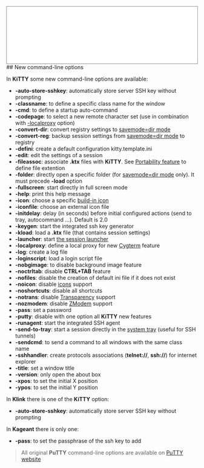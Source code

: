 <div style="text-align: center;"><iframe src="gad.html" frameborder="0" scrolling="no" style="border: 1px solid gray; padding: 0; overflow:hidden; scrolling: no; top:0; left: 0; width: 100%;" onload="this.style.height=(this.contentWindow.document.body.scrollHeight+5)+'px';"></iframe></div>
## New command-line options

<!-- CmdLineOptions_begin -->

In **KiTTY** some new command-line options are available:

* **-auto-store-sshkey**: automatically store server SSH key without prompting
* **-classname**: to define a specific class name for the window
* **-cmd**: to define a startup auto-command
* **-codepage**: to select a new remote character set (use in combination with [-localproxy](cygtermd.md) option)
* **-convert-dir**: convert registry settings to [savemode=dir mode](Portability.md)
* **-convert-reg**: backup session settings from [savemode=dir mode](Portability.md) to registry
* **-defini**: create a default configuration kitty.template.ini
* **-edit**: edit the settings of a session
* **-fileassoc**: associate **.ktx** files with **KiTTY**. See [Portability feature](Portability.md) to define file extention
* **-folder**: directly open a specific folder (for [savemode=dir mode](Portability.md) only). It must precede **-load** option
* **-fullscreen**: start directly in full screen mode
* **-help**: print this help message
* **-icon**: choose a specific [build-in icon](kitty_icon.md)
* **-iconfile**: choose an external icon file
* **-initdelay**: delay (in seconds) before initial configured actions (send to tray, autocommand ...). Default is 2.0
* **-keygen**: start the integrated ssh key generator
* **-kload**: load a **.ktx** file (that contains session settings)
* **-launcher**: start [the session launcher](SessionLauncher.md)
* **-localproxy**: define a local proxy for new [Cygterm](cygtermd.md) feature
* **-log**: create a log file
* **-loginscript**: load a login script file
* **-nobgimage**: to disable background image feature
* **-noctrltab**: disable **CTRL+TAB** feature
* **-nofiles**: disable the creation of default ini file if it does not exist
* **-noicon**: disable [icons](ThatsAllFolks.md) support
* **-noshortcuts**: disable all shortcuts
* **-notrans**: disable [Transparency](Transparency.md) support
* **-nozmodem**: disable [ZModem](ZModem.md) support
* **-pass**: set a password
* **-putty**: disable with one option all **KiTTY** new features
* **-runagent**: start the integrated SSH agent
* **-send-to-tray**: start a session directly in the [system tray](SendToTray.md) (useful for SSH tunnels)
* **-sendcmd**: to send a command to all windows with the same class name
* **-sshhandler**: create protocols associations (**telnet://**, **ssh://**) for internet explorer
* **-title**: set a window title
* **-version**: only open the about box
* **-xpos**: to set the initial X position
* **-ypos**: to set the initial Y position

In **Klink** there is one of the **KiTTY** option:

* **-auto-store-sshkey**: automatically store server SSH key without prompting

In **Kageant** there is only one:

* **-pass**: to set the passphrase of the ssh key to add

<!-- CmdLineOptions_end -->

> All original **PuTTY** command-line options are available on [PuTTY website](https://the.earth.li/~sgtatham/putty/latest/htmldoc/Chapter3.html#using-cmdline)
